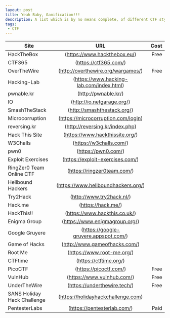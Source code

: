 ```yaml
---
layout: post
title: Yeah Baby, Gamification!!!
description: A list which is by no means complete, of different CTF style sites.
tags:
 - CTF
---
```

| Site | URL | Cost |
| ----- | :-------: | -----: |
|HackTheBox| (https://www.hackthebox.eu/) | Free |
|CTF365| (https://ctf365.com/) | |
|OverTheWire| (http://overthewire.org/wargames/) | Free |
|Hacking-Lab| (https://www.hacking-lab.com/index.html) | |
|pwnable.kr| (http://pwnable.kr/) | |
|IO| (http://io.netgarage.org/) | |
|SmashTheStack| (http://smashthestack.org/) | |
|Microcorruption| (https://microcorruption.com/login) | |
|reversing.kr| (http://reversing.kr/index.php) | |
|Hack This Site| (https://www.hackthissite.org/) | |
|W3Challs| (https://w3challs.com/) | |
|pwn0| (https://pwn0.com/) | |
|Exploit Exercises| (https://exploit-exercises.com/) | |
|RingZer0 Team Online CTF| (https://ringzer0team.com/) | |
|Hellbound Hackers| (https://www.hellboundhackers.org/) | |
|Try2Hack| (http://www.try2hack.nl/) | |
|Hack.me| (https://hack.me/) | |
|HackThis!!| (https://www.hackthis.co.uk/) | |
|Enigma Group| (https://www.enigmagroup.org/) | |
|Google Gruyere| (https://google-gruyere.appspot.com/) | |
|Game of Hacks| (http://www.gameofhacks.com/) | |
|Root Me| (https://www.root-me.org/) | |
|CTFtime| (https://ctftime.org/) | |
|PicoCTF| (https://picoctf.com/) | Free |
|VulnHub| (https://www.vulnhub.com/) | Free |
|UnderTheWire| (https://underthewire.tech/) | Free |
|SANS Holiday Hack Challenge| (https://holidayhackchallenge.com) | |
|PentesterLabs| (https://pentesterlab.com/) | Paid |
